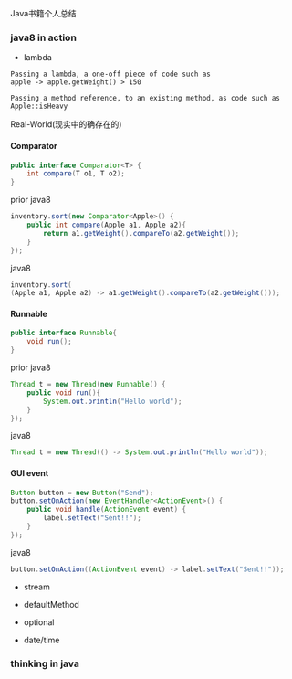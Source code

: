 Java书籍个人总结

### java8 in action

- lambda
```
Passing a lambda, a one-off piece of code such as 
apple -> apple.getWeight() > 150
```
```
Passing a method reference, to an existing method, as code such as 
Apple::isHeavy
```

Real-World(现实中的确存在的)

#### Comparator
```java
public interface Comparator<T> {
    int compare(T o1, T o2); 
}
```
prior java8
```java
inventory.sort(new Comparator<Apple>() { 
    public int compare(Apple a1, Apple a2){
        return a1.getWeight().compareTo(a2.getWeight()); 
    }
});
```
java8
```java
inventory.sort(
(Apple a1, Apple a2) -> a1.getWeight().compareTo(a2.getWeight()));
```

#### Runnable
```java
public interface Runnable{ 
    void run();
}
```

prior java8
```java
Thread t = new Thread(new Runnable() { 
    public void run(){
        System.out.println("Hello world"); 
    }
});
```

java8
```java
Thread t = new Thread(() -> System.out.println("Hello world"));
```

#### GUI event
```java
Button button = new Button("Send"); 
button.setOnAction(new EventHandler<ActionEvent>() {
    public void handle(ActionEvent event) { 
        label.setText("Sent!!");
    } 
});
```

java8
```java
button.setOnAction((ActionEvent event) -> label.setText("Sent!!"));
```

- stream


- defaultMethod
- optional
- date/time

### thinking in java

